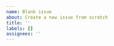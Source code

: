 ```yaml
---
name: Blank issue
about: Create a new issue from scratch
title: ''
labels: []
assignees: ''
---
```


